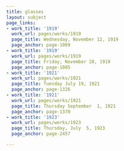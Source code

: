 ```yaml
---
title: glasses
layout: subject
page_links:
- work_title: '1919'
  work_url: pages/works/1919
  page_title: Wednesday, November 12, 1919
  page_anchor: page-1069
- work_title: '1919'
  work_url: pages/works/1919
  page_title: Friday, November 28, 1919
  page_anchor: page-1085
- work_title: '1921'
  work_url: pages/works/1921
  page_title: Tuesday July 19, 1921
  page_anchor: page-1326
- work_title: '1921'
  work_url: pages/works/1921
  page_title: Thursday September  1, 1921
  page_anchor: page-1370
- work_title: '1923'
  work_url: pages/works/1923
  page_title: Thursday, July  5, 1923
  page_anchor: page-2457

---
```

